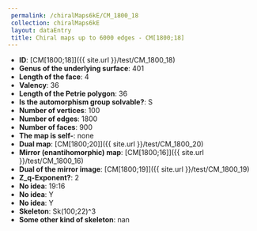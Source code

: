 ```yaml
--- 
 permalink: /chiralMaps6kE/CM_1800_18 
 collection: chiralMaps6kE
 layout: dataEntry
 title: Chiral maps up to 6000 edges - CM[1800;18]
---
```


- **ID**: [CM[1800;18]]({{ site.url }}/test/CM_1800_18)
- **Genus of the underlying surface**: 401
- **Length of the face**: 4
- **Valency**: 36
- **Length of the Petrie polygon**: 36
- **Is the automorphism group solvable?**: S
- **Number of vertices**: 100
- **Number of edges**: 1800
- **Number of faces**: 900
- **The map is self-**: none
- **Dual map**: [CM[1800;20]]({{ site.url }}/test/CM_1800_20)
- **Mirror (enantihomorphic) map**: [CM[1800;16]]({{ site.url }}/test/CM_1800_16)
- **Dual of the mirror image**: [CM[1800;19]]({{ site.url }}/test/CM_1800_19)
- **Z_q-Exponent?**: 2
- **No idea**:  19:16
- **No idea**: Y
- **No idea**: Y
- **Skeleton**: Sk(100;22)^3
- **Some other kind of skeleton**: nan
